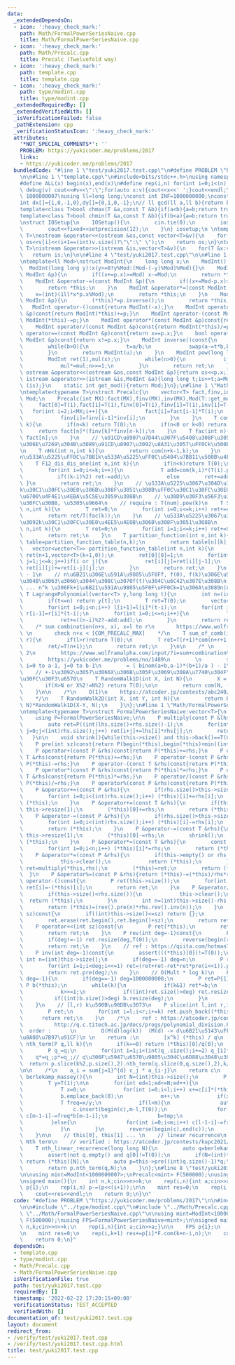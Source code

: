 ```yaml
---
data:
  _extendedDependsOn:
  - icon: ':heavy_check_mark:'
    path: Math/FormalPowerSeriesNaive.cpp
    title: Math/FormalPowerSeriesNaive.cpp
  - icon: ':heavy_check_mark:'
    path: Math/Precalc.cpp
    title: Precalc (Twelvefold way)
  - icon: ':heavy_check_mark:'
    path: template.cpp
    title: template.cpp
  - icon: ':heavy_check_mark:'
    path: type/modint.cpp
    title: type/modint.cpp
  _extendedRequiredBy: []
  _extendedVerifiedWith: []
  _isVerificationFailed: false
  _pathExtension: cpp
  _verificationStatusIcon: ':heavy_check_mark:'
  attributes:
    '*NOT_SPECIAL_COMMENTS*': ''
    PROBLEM: https://yukicoder.me/problems/2017
    links:
    - https://yukicoder.me/problems/2017
  bundledCode: "#line 1 \"test/yuki2017.test.cpp\"\n#define PROBLEM \"https://yukicoder.me/problems/2017\"\
    \n\n#line 1 \"template.cpp\"\n#include<bits/stdc++.h>\nusing namespace std;\n\
    #define ALL(x) begin(x),end(x)\n#define rep(i,n) for(int i=0;i<(n);i++)\n#define\
    \ debug(v) cout<<#v<<\":\";for(auto x:v){cout<<x<<' ';}cout<<endl;\n#define mod\
    \ 1000000007\nusing ll=long long;\nconst int INF=1000000000;\nconst ll LINF=1001002003004005006ll;\n\
    int dx[]={1,0,-1,0},dy[]={0,1,0,-1};\n// ll gcd(ll a,ll b){return b?gcd(b,a%b):a;}\n\
    template<class T>bool chmax(T &a,const T &b){if(a<b){a=b;return true;}return false;}\n\
    template<class T>bool chmin(T &a,const T &b){if(b<a){a=b;return true;}return false;}\n\
    \nstruct IOSetup{\n    IOSetup(){\n        cin.tie(0);\n        ios::sync_with_stdio(0);\n\
    \        cout<<fixed<<setprecision(12);\n    }\n} iosetup;\n \ntemplate<typename\
    \ T>\nostream &operator<<(ostream &os,const vector<T>&v){\n    for(int i=0;i<(int)v.size();i++)\
    \ os<<v[i]<<(i+1==(int)v.size()?\"\":\" \");\n    return os;\n}\ntemplate<typename\
    \ T>\nistream &operator>>(istream &is,vector<T>&v){\n    for(T &x:v)is>>x;\n \
    \   return is;\n}\n\n#line 4 \"test/yuki2017.test.cpp\"\n\n#line 1 \"type/modint.cpp\"\
    \ntemplate<ll Mod>\nstruct ModInt{\n    long long x;\n    ModInt():x(0){}\n  \
    \  ModInt(long long y):x(y>=0?y%Mod:(Mod-(-y)%Mod)%Mod){}\n    ModInt &operator+=(const\
    \ ModInt &p){\n        if((x+=p.x)>=Mod) x-=Mod;\n        return *this;\n    }\n\
    \    ModInt &operator-=(const ModInt &p){\n        if((x+=Mod-p.x)>=Mod)x-=Mod;\n\
    \        return *this;\n    }\n    ModInt &operator*=(const ModInt &p){\n    \
    \    x=(int)(1ll*x*p.x%Mod);\n        return *this;\n    }\n    ModInt &operator/=(const\
    \ ModInt &p){\n        (*this)*=p.inverse();\n        return *this;\n    }\n \
    \   ModInt operator-()const{return ModInt(-x);}\n    ModInt operator+(const ModInt\
    \ &p)const{return ModInt(*this)+=p;}\n    ModInt operator-(const ModInt &p)const{return\
    \ ModInt(*this)-=p;}\n    ModInt operator*(const ModInt &p)const{return ModInt(*this)*=p;}\n\
    \    ModInt operator/(const ModInt &p)const{return ModInt(*this)/=p;}\n    bool\
    \ operator==(const ModInt &p)const{return x==p.x;}\n    bool operator!=(const\
    \ ModInt &p)const{return x!=p.x;}\n    ModInt inverse()const{\n        int a=x,b=Mod,u=1,v=0,t;\n\
    \        while(b>0){\n            t=a/b;\n            swap(a-=t*b,b);swap(u-=t*v,v);\n\
    \        }\n        return ModInt(u);\n    }\n    ModInt pow(long long n)const{\n\
    \        ModInt ret(1),mul(x);\n        while(n>0){\n            if(n&1) ret*=mul;\n\
    \            mul*=mul;n>>=1;\n        }\n        return ret;\n    }\n    friend\
    \ ostream &operator<<(ostream &os,const ModInt &p){return os<<p.x;}\n    friend\
    \ istream &operator>>(istream &is,ModInt &a){long long t;is>>t;a=ModInt<Mod>(t);return\
    \ (is);}\n    static int get_mod(){return Mod;}\n};\n#line 1 \"Math/Precalc.cpp\"\
    \ntemplate<typename T>\nstruct Precalc{\n    vector<T> fact,finv,inv;\n    int\
    \ Mod;\n    Precalc(int MX):fact(MX),finv(MX),inv(MX),Mod(T::get_mod()){\n   \
    \     fact[0]=T(1),fact[1]=T(1),finv[0]=T(1),finv[1]=T(1),inv[1]=T(1);\n     \
    \   for(int i=2;i<MX;i++){\n            fact[i]=fact[i-1]*T(i);\n            inv[i]=T(0)-inv[Mod%i]*(T(Mod/i));\n\
    \            finv[i]=finv[i-1]*inv[i];\n        }\n    }\n    T com(int n,int\
    \ k){\n        if(n<k) return T(0);\n        if(n<0 or k<0) return T(0);\n   \
    \     return fact[n]*(finv[k]*finv[n-k]);\n    }\n    T fac(int n){\n        return\
    \ fact[n];\n    }\n    // \u91CD\u8907\u7D44\u307F\u5408\u308F\u305B:n\u7A2E\u985E\
    \u306E\u7269\u304B\u3089\u91CD\u8907\u3092\u8A31\u3057\uFF0Ck\u500B\u9078\u3076\
    \n    T nHk(int n,int k){\n        return com(n+k-1,k);\n    }\n    // \u7389\
    n\u533A\u5225\uFF0C\u7BB1k\u533A\u5225\uFF0C\u5404\u7BB11\u500B\u4EE5\u4E0AO(k)\n\
    \    T F12_dis_dis_one(int n,int k){\n        if(n<k)return T(0);\n        T ret=0;\n\
    \        for(int i=0;i<=k;i++){\n            T add=com(k,i)*(T(i).pow(n));\n \
    \           if((k-i)%2) ret-=add;\n            else        ret+=add;\n       \
    \ }\n        return ret;\n    }\n    // \u533A\u5225\u3067\u304D\u308Bn\u4EBA\u3092\
    k\u30C1\u30FC\u30E0\u306B\u308F\u3051\u308B\uFF0C\u30C1\u30FC\u30E0\u306B\u306F\
    \u6700\u4F4E1\u4EBA\u5C5E\u3059\u308B\n    // \u30D9\u30F3\u56F3\u3092\u30A4\u30E1\
    \u30FC\u30B8, \u5305\u9664\n    // require : T(num).pow(k)\n    T Stirling_number(int\
    \ n,int k){\n        T ret=0;\n        for(int i=0;i<=k;i++) ret+=com(k,i)*T(i).pow(n)*((k-i)%2?(-1):1);\n\
    \        return ret/T(fac(k));\n    }\n    // \u533A\u5225\u3067\u304D\u308Bn\u4EBA\
    \u3092k\u30C1\u30FC\u30E0\u4EE5\u4E0B\u306B\u308F\u3051\u308B\n    T Bell_number(int\
    \ n,int k){\n        T ret=0;\n        for(int i=1;i<=k;i++) ret+=Stirling_number(n,i);\n\
    \        return ret;\n    }\n    T partition_function(int n,int k){\n        auto\
    \ table=partition_function_table(n,k);\n        return table[n][k];\n    }\n \
    \   vector<vector<T>> partition_function_table(int n,int k){\n        vector<vector<T>>\
    \ ret(n+1,vector<T>(k+1,0));\n        ret[0][0]=1;\n        for(int i=0;i<=n;i++)for(int\
    \ j=1;j<=k;j++)if(i or j){\n            ret[i][j]=ret[i][j-1];\n            if(i-j>=0)\
    \ ret[i][j]+=ret[i-j][j];\n        }\n        return ret;\n    }\n    // n = y.size\
    \ - 1\n    // n\u6B21\u306E\u591A\u9805\u5F0Ff, f(0), f(k)\u306E\u5024\u304C\u308F\
    \u304B\u3063\u3066\u3044\u308C\u3070f(t)\u304C\u6C42\u307E\u308B\n    // 1^k +\
    \ ... n^k \u306Fk+1\u6B21\u591A\u9805\u5F0F\uFF0Ck=1\u306A\u3089n(n+1)/2\n   \
    \ T LagrangePolynomial(vector<T> y,long long t){\n        int n=(int)y.size()-1;\n\
    \        if(t<=n) return y[t];\n        T ret=T(0);\n        vector<T> l(n+1,1),r(n+1,1);\n\
    \        for(int i=0;i<n;i++) l[i+1]=l[i]*(t-i);\n        for(int i=n;i>0;i--)\
    \ r[i-1]=r[i]*(t-i);\n        for(int i=0;i<=n;i++){\n            T add=y[i]*l[i]*r[i]*finv[i]*finv[n-i];\n\
    \            ret+=((n-i)%2?-add:add);\n        }\n        return ret;\n    }\n\
    \    /* sum combination(n+x, x), x=l to r\n       https://www.wolframalpha.com/input/?i=sum+combination%28n%2Bx+%2Cx%29%2C+x%3Dl+to+r&lang=ja\
    \ \n       check n+x < [COM_PRECALC_MAX]    */\n    T sum_of_comb(int n,int l,int\
    \ r){\n        if(l>r)return T(0);\n        T ret=T(r+1)*com(n+r+1,r+1)-T(l)*com(l+n,l);\n\
    \        ret/=T(n+1);\n        return ret;\n    }\n\n    /* \n    - sum of comb\
    \ 2\n        https://www.wolframalpha.com/input/?i=sum+combination%28i%2Bj%2Ci%29%2C+i%3D0+to+a-1%2C+j%3D0+to+b-1&lang=ja\n\
    \        https://yukicoder.me/problems/no/1489\n        \n        sum binom(i+j,i)\
    \ i=0 to a-1, j=0 to b-1\n        = ( binom(a+b,a-1)*(b+1)/a ) - 1\n    */\n\n\
    \    // +-1\u3092\u3057\u3066X\u306B\u305F\u3069\u308A\u7740\u304F\u30D1\u30BF\
    \u30FC\u30F3\u6570\n    T RandomWalk1D(int X, int N){\n        X = abs(X);\n \
    \       if(X>N or X%2!=N%2) return T(0);\n\n        return com(N, (N+X)/2);\n\
    \    }\n\n    /*\n    O(1)\n    https://atcoder.jp/contests/abc240/editorial/3423\n\
    \    */\n    T RandomWalk2D(int X, int Y, int N){\n        return RandomWalk1D(X+Y,\
    \ N)*RandomWalk1D(X-Y, N);\n    }\n};\n#line 1 \"Math/FormalPowerSeriesNaive.cpp\"\
    \ntemplate<typename T>\nstruct FormalPowerSeriesNaive:vector<T>{\n    using vector<T>::vector;\n\
    \    using P=FormalPowerSeriesNaive;\n\n    P multiply(const P &lhs,const P &rhs){\n\
    \        auto ret=P((int)lhs.size()+rhs.size()-1);\n        for(int i=0;i<(int)lhs.size();i++)for(int\
    \ j=0;j<(int)rhs.size();j++) ret[i+j]+=lhs[i]*rhs[j];\n        return ret;\n \
    \   }\n\n    void shrink(){while(this->size() and this->back()==T(0)) this->pop_back();}\n\
    \    P pre(int sz)const{return P(begin(*this),begin(*this)+min((int)this->size(),sz));}\n\
    \    P operator+(const P &rhs)const{return P(*this)+=rhs;}\n    P operator+(const\
    \ T &rhs)const{return P(*this)+=rhs;}\n    P operator-(const P &rhs)const{return\
    \ P(*this)-=rhs;}\n    P operator-(const T &rhs)const{return P(*this)-=rhs;}\n\
    \    P operator*(const P &rhs)const{return P(*this)*=rhs;}\n    P operator*(const\
    \ T &rhs)const{return P(*this)*=rhs;}\n    P operator/(const P &rhs)const{return\
    \ P(*this)/=rhs;}\n    P operator%(const P &rhs)const{return P(*this)%=rhs;}\n\
    \    P &operator+=(const P &rhs){\n        if(rhs.size()>this->size()) this->resize(rhs.size());\n\
    \        for(int i=0;i<(int)rhs.size();i++) (*this)[i]+=rhs[i];\n        return\
    \ (*this);\n    }\n    P &operator+=(const T &rhs){\n        if(this->empty())\
    \ this->resize(1);\n        (*this)[0]+=rhs;\n        return (*this);\n    }\n\
    \    P &operator-=(const P &rhs){\n        if(rhs.size()>this->size()) this->resize(rhs.size());\n\
    \        for(int i=0;i<(int)rhs.size();i++) (*this)[i]-=rhs[i];\n        shrink();\n\
    \        return (*this);\n    }\n    P &operator-=(const T &rhs){\n        if(this->empty())\
    \ this->resize(1);\n        (*this)[0]-=rhs;\n        shrink();\n        return\
    \ (*this);\n    }\n    P &operator*=(const T &rhs){\n        const int n=(int)this->size();\n\
    \        for(int i=0;i<n;i++) (*this)[i]*=rhs;\n        return (*this);\n    }\n\
    \    P &operator*=(const P &rhs){\n        if(this->empty() or rhs.empty()){\n\
    \            this->clear();\n            return (*this);\n        }\n        auto\
    \ ret=multiply(*this,rhs);\n        (*this)=ret;\n        return (*this);\n  \
    \  }\n    P &operator%=(const P &rhs){return (*this)-=(*this)/rhs*rhs;}\n    P\
    \ operator-()const{\n        P ret(this->size());\n        for(int i=0;i<(int)this->size();i++)\
    \ ret[i]=-(*this)[i];\n        return ret;\n    }\n    P &operator/=(const P &rhs){\n\
    \        if(this->size()<rhs.size()){\n            this->clear();\n          \
    \  return (*this);\n        }\n        int n=(int)this->size()-rhs.size()+1;\n\
    \        return (*this)=(rev().pre(n)*rhs.rev().inv(n));\n    }\n    P operator>>(int\
    \ sz)const{\n        if((int)this->size()<=sz) return {};\n        P ret(*this);\n\
    \        ret.erase(ret.begin(),ret.begin()+sz);\n        return ret;\n    }\n\
    \    P operator<<(int sz)const{\n        P ret(*this);\n        ret.insert(ret.begin(),sz,T(0));\n\
    \        return ret;\n    }\n    P rev(int deg=-1)const{\n        P ret(*this);\n\
    \        if(deg!=-1) ret.resize(deg,T(0));\n        reverse(begin(ret),end(ret));\n\
    \        return ret;\n    }\n    // ref : https://qiita.com/hotman78/items/f0e6d2265badd84d429a\n\
    \    P inv(int deg=-1)const{\n        assert(((*this)[0])!=T(0));\n        const\
    \ int n=(int)this->size();\n        if(deg==-1) deg=n;\n        P ret({T(1)/(*this)[0]});\n\
    \        for(int i=1;i<deg;i<<=1) ret=(ret+ret-ret*ret*pre(i<<1)).pre(i<<1);\n\
    \        return ret.pre(deg);\n    }\n    // O(Mult * log k)\n    P pow(ll k,int\
    \ deg=-1){\n        if(deg==-1) deg=1000000000;\n        P ret=P{1};\n       \
    \ P b(*this);\n        while(k){\n            if(k&1) ret*=b;\n            b=b*b;\n\
    \            k>>=1;\n            if((int)ret.size()>deg) ret.resize(deg);\n  \
    \          if((int)b.size()>deg) b.resize(deg);\n        }\n        return ret;\n\
    \    }\n    // [l,r) k\u500B\u98DB\u3073\n    P slice(int l,int r,int k=1){\n\
    \        P ret;\n        for(int i=l;i<r;i+=k) ret.push_back((*this)[i]);\n  \
    \      return ret;\n    }\n    /*\n    ref : https://atcoder.jp/contests/aising2020/submissions/15300636\n\
    \          http://q.c.titech.ac.jp/docs/progs/polynomial_division.html\n \n  \
    \  order :      \n        O(M(d)log(k))  (M(d) -> d\u6B21\u5143\uFF0Cmultiply\u306E\
    \u8A08\u7B97\u91CF)\n \n    return :\n        [x^k] (*this) / q\n    */\n    T\
    \ nth_term(P q,ll k){\n        if(k==0) return (*this)[0]/q[0];\n        P p(*this);\n\
    \        P q_=q;\n        for(int i=1;i<(int)q_.size();i+=2) q_[i]*=-1;\n    \
    \    q*=q_;p*=q_;// q\u306F\u5947\u6570\u9805\u304C\u6D88\u3048\u308B\n      \
    \  return p.slice(k%2,p.size(),2).nth_term(q.slice(0,q.size(),2),k/2);\n    }\n\
    \n\n    /*\n    a_i = sum{j=1}^{d} c_j * a_{i-j}\n    return c\n    */\n    P\
    \ berlekamp_massey(){\n        int N=(int)this->size();\n        P b={T(-1)},c={T(-1)};\n\
    \        T y=T(1);\n\n        for(int ed=1;ed<=N;ed++){\n            int l=(int)c.size(),m=(int)b.size();\n\
    \            T x=0;\n            for(int i=0;i<l;i++) x+=c[i]*(*this)[ed-l+i];\n\
    \            b.emplace_back(0);\n            m++;\n            if(x==T(0)) continue;\n\
    \            T freq=x/y;\n            if(l<m){\n                auto tmp=c;\n\
    \                c.insert(begin(c),m-l,T(0));\n                for(int i=0;i<m;i++)\
    \ c[m-1-i]-=freq*b[m-1-i];\n                b=tmp;\n                y=x;\n   \
    \         }else{\n                for(int i=0;i<m;i++) c[l-1-i]-=freq*b[m-1-i];\n\
    \            }\n        }\n        reverse(begin(c),end(c));\n        return c;\n\
    \    }\n\n    // this[0], this[1] ... \n    // linear recurrence\n    // -> return\
    \ Nth term\n    // verified : https://atcoder.jp/contests/kupc2021/submissions/26974136\n\
    \    T nth_linear_recurrence(long long N){\n        auto q=berlekamp_massey();\n\
    \        assert(not q.empty() and q[0]!=T(0));\n        if(N<(int)this->size())\
    \ return (*this)[N];\n        auto p=this->pre((int)q.size()-1)*q;\n        p.resize((int)q.size()-1);\n\
    \        return p.nth_term(q,N);\n    }\n};\n#line 8 \"test/yuki2017.test.cpp\"\
    \n\nusing mint=ModInt<1000000007>;\nPrecalc<mint> F(500000);\nusing FPS=FormalPowerSeriesNaive<mint>;\n\
    \nsigned main(){\n    int n,k;cin>>n>>k;\n    rep(i,n){int a;cin>>a;}\n\n    FPS\
    \ p{1};\n    rep(i,n) p-=(p<<(i+1));\n\n    mint res=0;\n    rep(i,k+1) res+=p[i]*F.com(k+n-i,n);\n\
    \    cout<<res<<endl;\n    return 0;\n}\n"
  code: "#define PROBLEM \"https://yukicoder.me/problems/2017\"\n\n#include \"../template.cpp\"\
    \n\n#include \"../type/modint.cpp\"\n#include \"../Math/Precalc.cpp\"\n#include\
    \ \"../Math/FormalPowerSeriesNaive.cpp\"\n\nusing mint=ModInt<1000000007>;\nPrecalc<mint>\
    \ F(500000);\nusing FPS=FormalPowerSeriesNaive<mint>;\n\nsigned main(){\n    int\
    \ n,k;cin>>n>>k;\n    rep(i,n){int a;cin>>a;}\n\n    FPS p{1};\n    rep(i,n) p-=(p<<(i+1));\n\
    \n    mint res=0;\n    rep(i,k+1) res+=p[i]*F.com(k+n-i,n);\n    cout<<res<<endl;\n\
    \    return 0;\n}"
  dependsOn:
  - template.cpp
  - type/modint.cpp
  - Math/Precalc.cpp
  - Math/FormalPowerSeriesNaive.cpp
  isVerificationFile: true
  path: test/yuki2017.test.cpp
  requiredBy: []
  timestamp: '2022-02-22 17:20:15+09:00'
  verificationStatus: TEST_ACCEPTED
  verifiedWith: []
documentation_of: test/yuki2017.test.cpp
layout: document
redirect_from:
- /verify/test/yuki2017.test.cpp
- /verify/test/yuki2017.test.cpp.html
title: test/yuki2017.test.cpp
---
```

